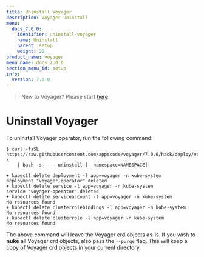 ```yaml
---
title: Uninstall Voyager
description: Voyager Uninstall
menu:
  docs_7.0.0:
    identifier: uninstall-voyager
    name: Uninstall
    parent: setup
    weight: 20
product_name: voyager
menu_name: docs_7.0.0
section_menu_id: setup
info:
  version: 7.0.0
---
```


> New to Voyager? Please start [here](/docs/7.0.0/concepts/overview).

# Uninstall Voyager

To uninstall Voyager operator, run the following command:

```console
$ curl -fsSL https://raw.githubusercontent.com/appscode/voyager/7.0.0/hack/deploy/voyager.sh \
    | bash -s -- --uninstall [--namespace=NAMESPACE]

+ kubectl delete deployment -l app=voyager -n kube-system
deployment "voyager-operator" deleted
+ kubectl delete service -l app=voyager -n kube-system
service "voyager-operator" deleted
+ kubectl delete serviceaccount -l app=voyager -n kube-system
No resources found
+ kubectl delete clusterrolebindings -l app=voyager -n kube-system
No resources found
+ kubectl delete clusterrole -l app=voyager -n kube-system
No resources found
```

The above command will leave the Voyager crd objects as-is. If you wish to **nuke** all Voyager crd objects, also pass the `--purge` flag. This will keep a copy of Voyager crd objects in your current directory.
